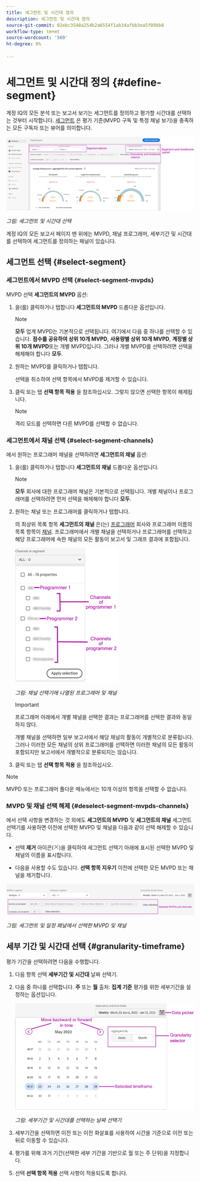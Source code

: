 ```yaml
---
title: 세그먼트 및 시간대 정의
description: 세그먼트 및 시간대 정의
source-git-commit: 02ebc3548a254b2a6554f1ab34afbb3ea5f09bb8
workflow-type: tm+mt
source-wordcount: '569'
ht-degree: 0%

---
```


# 세그먼트 및 시간대 정의 {#define-segment}

계정 IQ의 모든 분석 또는 보고서 보기는 세그먼트를 정의하고 평가할 시간대를 선택하는 것부터 시작합니다. [세그먼트](/help/AccountIQ/product-concepts.md#segmet-def) 은 평가 기준(MVPD 구독 및 특정 채널 보기)을 충족하는 모든 구독자 또는 뷰어를 의미합니다.

![](assets/segment-panel.png)

*그림: 세그먼트 및 시간대 선택*

계정 IQ의 모든 보고서 페이지 맨 위에는 MVPD, 채널 프로그래머, 세부기간 및 시간대를 선택하여 세그먼트를 정의하는 패널이 있습니다.

## 세그먼트 선택 {#select-segment}

### 세그먼트에서 MVPD 선택 {#select-segment-mvpds}

MVPD 선택 **세그먼트의 MVPD** 옵션:

1. 을(를) 클릭하거나 탭합니다 **세그먼트의 MVPD** 드롭다운 옵션입니다.

   >[!NOTE]
   >
   >**모두** 업계 MVPD는 기본적으로 선택됩니다. 여기에서 다음 중 하나를 선택할 수 있습니다. **점수를 공유하여 상위 10개 MVPD**, **사용량별 상위 10개 MVPD**, **계정별 상위 10개 MVPD**&#x200B;또는 개별 MVPD입니다. 그러나 개별 MVPD를 선택하려면 선택을 해제해야 합니다 **모두**.

1. 원하는 MVPD를 클릭하거나 탭합니다.

   선택을 취소하여 선택 항목에서 MVPD를 제거할 수 있습니다.

1. 클릭 또는 탭 **선택 항목 적용** 을 참조하십시오. 그렇지 않으면 선택한 항목이 해제됩니다.

   >[!NOTE]
   >
   >격리 모드를 선택하면 다른 MVPD를 선택할 수 없습니다.

### 세그먼트에서 채널 선택 {#select-segment-channels}

에서 원하는 프로그래머 채널을 선택하려면 **세그먼트의 채널** 옵션:

1. 을(를) 클릭하거나 탭합니다 **세그먼트의 채널** 드롭다운 옵션입니다.

   >[!NOTE]
   >
   >**모두** 회사에 대한 프로그래머 채널은 기본적으로 선택됩니다. 개별 채널이나 프로그래머를 선택하려면 먼저 선택을 해제해야 합니다 **모두**.

1. 원하는 채널 또는 프로그래머를 클릭하거나 탭합니다.

   의 최상위 목록 항목 **세그먼트의 채널** 은(는) [프로그래머](/help/AccountIQ/product-concepts.md#programmer-def) 회사와 프로그래머 이름의 목록 항목이 [채널](/help/AccountIQ/product-concepts.md#channel-def). 프로그래머에서 개별 채널을 선택하거나 프로그래머를 선택하고 해당 프로그래머에 속한 채널의 모든 활동이 보고서 및 그래프 결과에 포함됩니다.

   ![](assets/programmer-channels.png)


   *그림: 채널 선택기에 나열된 프로그래머 및 채널*

   >[!IMPORTANT]
   >
   >프로그래머 아래에서 개별 채널을 선택한 결과는 프로그래머를 선택한 결과와 동일하지 않다.
   >
   >
   >개별 채널을 선택하면 일부 보고서에서 해당 채널의 활동이 개별적으로 분류됩니다. 그러나 이러한 모든 채널의 상위 프로그래머를 선택하면 이러한 채널의 모든 활동이 포함되지만 보고서에서 개별적으로 분류되지는 않습니다.

1. 클릭 또는 탭 **선택 항목 적용** 을 참조하십시오.

>[!NOTE]
>
>MVPD 또는 프로그래머 풀다운 메뉴에서는 10개 이상의 항목을 선택할 수 없습니다.

### MVPD 및 채널 선택 해제 {#deselect-segment-mvpds-channels}

에서 선택 사항을 변경하는 것 외에도 **세그먼트의 MVPD** 및 **세그먼트의 채널** 세그먼트 선택기를 사용하면 이전에 선택한 MVPD 및 채널을 다음과 같이 선택 해제할 수 있습니다.

* 선택 **제거** 아이콘(![제거 아이콘](assets/remove-icon.png))을 클릭하여 세그먼트 선택기 아래에 표시된 선택한 MVPD 및 채널의 이름을 표시합니다.

* 다음을 사용할 수도 있습니다. **선택 항목 지우기** 이전에 선택한 모든 MVPD 또는 채널을 제거합니다.

![](assets/segment-panel-selection.png)

*그림: 세그먼트 및 일정 패널에서 선택한 MVPD 및 채널*

## 세부 기간 및 시간대 선택 {#granularity-timeframe}

평가 기간을 선택하려면 다음을 수행합니다.

1. 다음 항목 선택 **세부기간 및 시간대** 날짜 선택기.

1. 다음 중 하나를 선택합니다. **주** 또는 **월** 출처: **집계 기준** 평가를 위한 세부기간을 설정하는 옵션입니다.

   ![](assets/granularity-timeframe-weekwise.png)


   *그림: 세부기간 및 시간대를 선택하는 날짜 선택기*

1. 세부기간을 선택하면 이전 또는 이전 화살표를 사용하여 시간을 기준으로 이전 또는 뒤로 이동할 수 있습니다.

1. 평가를 위해 과거 기간(선택한 세부 기간을 기반으로 월 또는 주 단위)을 지정합니다.

1. 선택 **선택 항목 적용** 선택 사항이 적용되도록 합니다.
